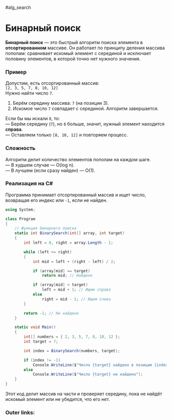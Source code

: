 #alg_search 
# Бинарный поиск

**Бинарный поиск** — это быстрый алгоритм поиска элемента в **отсортированном** массиве. Он работает по принципу деления массива пополам: сравнивает искомый элемент с серединой и исключает половину элементов, в которой точно нет нужного значения.

### **Пример**

Допустим, есть отсортированный массив:  
`[2, 3, 5, 7, 8, 10, 12]`  
Нужно найти число `7`.

1. Берём середину массива: `7` (на позиции 3).
2. Искомое число `7` совпадает с серединой. Алгоритм завершается.

Если бы мы искали `8`, то:  
— Берём середину (`7`), но `8` больше, значит, нужный элемент находится **справа**.  
— Оставляем только `[8, 10, 12]` и повторяем процесс.

### **Сложность**

Алгоритм делит количество элементов пополам на каждом шаге.  
— В худшем случае — O(log n).  
— В лучшем (если сразу найден) — O(1).

### **Реализация на C#**

Программа принимает отсортированный массив и ищет число, возвращая его индекс или `-1`, если не найден.

```csharp
using System;

class Program
{
    // Функция бинарного поиска
    static int BinarySearch(int[] array, int target)
    {
        int left = 0, right = array.Length - 1;

        while (left <= right)
        {
            int mid = left + (right - left) / 2;

            if (array[mid] == target)
                return mid; // Найдено

            if (array[mid] < target)
                left = mid + 1; // Ищем справа
            else
                right = mid - 1; // Ищем слева
        }

        return -1; // Не найдено
    }

    static void Main()
    {
        int[] numbers = { 2, 3, 5, 7, 8, 10, 12 };
        int target = 7;

        int index = BinarySearch(numbers, target);

        if (index != -1)
            Console.WriteLine($"Число {target} найдено в позиции {index}");
        else
            Console.WriteLine($"Число {target} не найдено");
    }
}
```

Этот код делит массив на части и проверяет середину, пока не найдёт искомый элемент или не убедится, что его нет.

### Outer links:

